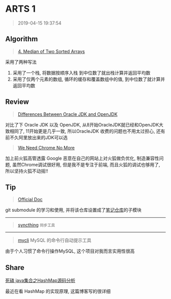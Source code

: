 # ARTS 1
> 2019-04-15 19:37:54

## Algorithm
> [4. Median of Two Sorted Arrays](https://leetcode.com/problems/median-of-two-sorted-arrays/description/)

采用了两种写法
1. 采用了一个栈, 将数据按顺序入栈 到中位数了就出栈计算并返回平均数
1. 采用了仅两个元素的数组, 循环的缓存和覆盖数组中的值, 到中位数了就计算并返回平均数

## Review
> [Differences Between Oracle JDK and OpenJDK](https://www.baeldung.com/oracle-jdk-vs-openjdk)

对比了下 Oracle JDK 以及 OpenJDK, 从8开始OracleJDK就已经和OpenJDK大致相同了, 11开始更是几乎一致, 所以OracleJDK 收费的问题也不用太过担心, 还有前不久阿里放出来的JDK可以选

> [We Need Chrome No More](https://redalemeden.com/blog/2019/we-need-chrome-no-more/)

加上前火狐高管透露 Google 恶意在自己的网站上对火狐做负优化, 制造兼容性问题, 虽然Chrome调试很好用, 但是我不是专注于前端, 而且火狐的调试也够用了, 所以坚持火狐不动摇!!

## Tip
> [Official Doc](https://git-scm.com/book/en/v2/Git-Tools-Submodules)

git submodule 的学习和使用, 并将该仓库设置成了[笔记仓库](https://github.com/Kuangcp/Memo)的子模块

************************

> [syncthing](https://github.com/syncthing/syncthing) `同步工具`

************************
> [mycli](https://github.com/dbcli/mycli) MySQL 的命令行自动提示工具

由于个人习惯了命令行操作MySQL, 这个项目对我而言实用性很高

## Share
[死磕 java集合之HashMap源码分析](https://juejin.im/post/5cb163bee51d456e46603dfe)

最近在看 HashMap 的实现原理, 这篇博客写的很详细
